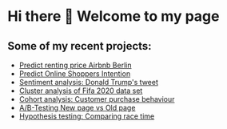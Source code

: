 # Hi there 👋 Welcome to my page

## Some of my recent projects:
*    [Predict renting price Airbnb Berlin](http://bit.ly/2Xsf6Cr)
*    [Predict Online Shoppers Intention](http://bit.ly/2Mm9tn6)
*    [Sentiment analysis: Donald Trump's tweet](https://bit.ly/3oT0tE9)
*    [Cluster analysis of Fifa 2020 data set](https://bit.ly/2JsaNDH)
*    [Cohort analysis: Customer purchase behaviour](https://bit.ly/3o1BZrI)
*    [A/B-Testing New page vs Old page](https://bit.ly/2JklN6i)
*    [Hypothesis testing: Comparing race time](https://bit.ly/39rtN03)
     


<!--
**alexiska/alexiska** is a ✨ _special_ ✨ repository because its `README.md` (this file) appears on your GitHub profile.
:computer: I'm currently working on: Airbnb Berlin data set

Here are some ideas to get you started:

- 🔭 I’m currently working on ...
- 🌱 I’m currently learning ...
- 👯 I’m looking to collaborate on ...
- 🤔 I’m looking for help with ...
- 💬 Ask me about ...
- 📫 How to reach me: ...
- 😄 Pronouns: ...
- ⚡ Fun fact: ...
-->
